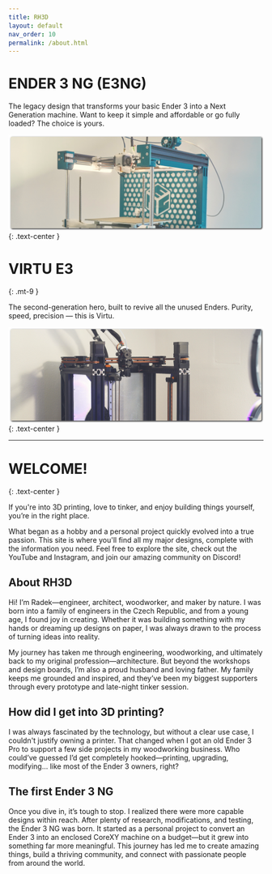 ```yaml
---
title: RH3D
layout: default
nav_order: 10
permalink: /about.html
---
```

# ENDER 3 NG (E3NG)

The legacy design that transforms your basic Ender 3 into a Next Generation machine. Want to keep it simple and affordable or go fully loaded? The choice is yours.

[![E3NG](../assets/images/E3NG.png)](https://rh3d.xyz/E3NG)
{: .text-center }

# VIRTU E3
{: .mt-9 }

The second-generation hero, built to revive all the unused Enders. Purity, speed, precision — this is Virtu.

[![VirtuE3](../assets/images/VIRTU_E3.png)](https://rh3d.xyz/virtu)
{: .text-center }

---
# WELCOME!
{: .text-center }

If you're into 3D printing, love to tinker, and enjoy building things yourself, you’re in the right place.

What began as a hobby and a personal project quickly evolved into a true passion. This site is where you'll find all my major designs, complete with the information you need. Feel free to explore the site, check out the YouTube and Instagram, and join our amazing community on Discord!

## About RH3D

Hi! I’m Radek—engineer, architect, woodworker, and maker by nature. I was born into a family of engineers in the Czech Republic, and from a young age, I found joy in creating. Whether it was building something with my hands or dreaming up designs on paper, I was always drawn to the process of turning ideas into reality.

My journey has taken me through engineering, woodworking, and ultimately back to my original profession—architecture. But beyond the workshops and design boards, I’m also a proud husband and loving father. My family keeps me grounded and inspired, and they’ve been my biggest supporters through every prototype and late-night tinker session.

## How did I get into 3D printing?

I was always fascinated by the technology, but without a clear use case, I couldn't justify owning a printer. That changed when I got an old Ender 3 Pro to support a few side projects in my woodworking business. Who could’ve guessed I’d get completely hooked—printing, upgrading, modifying... like most of the Ender 3 owners, right?

## The first Ender 3 NG

Once you dive in, it’s tough to stop. I realized there were more capable designs within reach. After plenty of research, modifications, and testing, the Ender 3 NG was born. It started as a personal project to convert an Ender 3 into an enclosed CoreXY machine on a budget—but it grew into something far more meaningful. This journey has led me to create amazing things, build a thriving community, and connect with passionate people from around the world.
